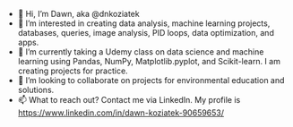 - 👋 Hi, I’m Dawn, aka @dnkoziatek
- 👀 I’m interested in creating data analysis, machine learning projects, databases, queries, image analysis, PID loops, data optimization, and apps.
- 🌱 I’m currently taking a Udemy class on data science and machine learning using Pandas, NumPy, Matplotlib.pyplot, and Scikit-learn. I am creating projects for practice.
- 💞️ I’m looking to collaborate on projects for environmental education and solutions. 
- 📫 What to reach out? Contact me via LinkedIn. My profile is https://www.linkedin.com/in/dawn-koziatek-90659653/

<!---
dnkoziatek/dnkoziatek is a ✨ special ✨ repository because its `README.md` (this file) appears on your GitHub profile.
You can click the Preview link to take a look at your changes.
--->
